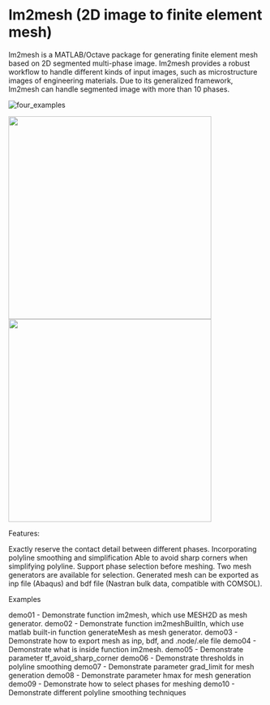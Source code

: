 # Im2mesh (2D image to finite element mesh)



Im2mesh is a MATLAB/Octave package for generating finite element mesh based on 2D segmented multi-phase image. Im2mesh provides a robust workflow to handle different kinds of input images, such as microstructure images of engineering materials. Due to its generalized framework, Im2mesh can handle segmented image with more than 10 phases. 

![four_examples](C:\Users\Jason\Downloads\GitHub\im2mesh\four_examples.png)

<img src="C:\Users\Jason\Downloads\GitHub\im2mesh\four_examples.png" width=400>

<img src="https://github.com/mjx888/im2mesh/blob/main/four_examples.png" width=400>

Features:

Exactly reserve the contact detail between different phases.
Incorporating polyline smoothing and simplification
Able to avoid sharp corners when simplifying polyline.
Support phase selection before meshing.
Two mesh generators are available for selection.
Generated mesh can be exported as inp file (Abaqus) and bdf file (Nastran bulk data, compatible with COMSOL).

Examples

demo01 - Demonstrate function im2mesh, which use MESH2D as mesh generator.
demo02 - Demonstrate function im2meshBuiltIn, which use matlab built-in function generateMesh as mesh generator.
demo03 - Demonstrate how to export mesh as inp, bdf, and .node/.ele file
demo04 - Demonstrate what is inside function im2mesh.
demo05 - Demonstrate parameter tf_avoid_sharp_corner
demo06 - Demonstrate thresholds in polyline smoothing
demo07 - Demonstrate parameter grad_limit for mesh generation
demo08 - Demonstrate parameter hmax for mesh generation
demo09 - Demonstrate how to select phases for meshing
demo10 - Demonstrate different polyline smoothing techniques
